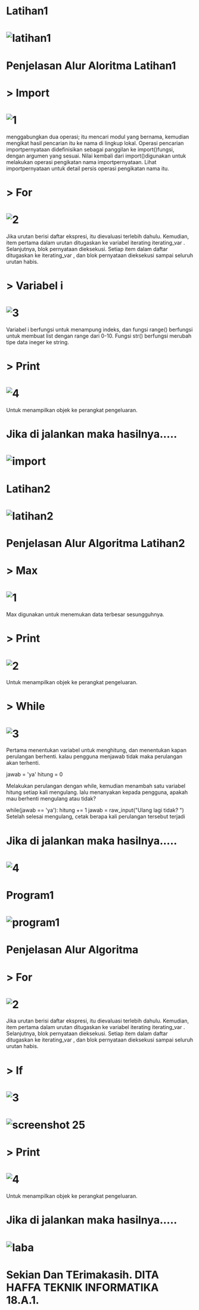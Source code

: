 # Latihan1
# ![latihan1](https://user-images.githubusercontent.com/46733598/52893302-74413d00-31cd-11e9-883d-1acf04619299.png)

# Penjelasan Alur Aloritma Latihan1

# > Import
# ![1](https://user-images.githubusercontent.com/46733598/52768012-bbf58680-305e-11e9-988d-0d12fa67a5f1.png)
menggabungkan dua operasi; itu mencari modul yang bernama, kemudian mengikat hasil pencarian itu ke nama di lingkup lokal. Operasi pencarian importpernyataan didefinisikan sebagai panggilan ke import()fungsi, dengan argumen yang sesuai. Nilai kembali dari import()digunakan untuk melakukan operasi pengikatan nama importpernyataan. Lihat importpernyataan untuk detail persis operasi pengikatan nama itu.
# > For
# ![2](https://user-images.githubusercontent.com/46733598/52893123-c97c4f00-31cb-11e9-8f4f-df911842452b.png)
Jika urutan berisi daftar ekspresi, itu dievaluasi terlebih dahulu. Kemudian, item pertama dalam urutan ditugaskan ke variabel iterating iterating_var . Selanjutnya, blok pernyataan dieksekusi. Setiap item dalam daftar ditugaskan ke iterating_var , dan blok pernyataan dieksekusi sampai seluruh urutan habis.
# > Variabel i
# ![3](https://user-images.githubusercontent.com/46733598/52893197-650dbf80-31cc-11e9-9d0f-b74177dd810c.png)
Variabel i berfungsi untuk menampung indeks, dan fungsi range() berfungsi untuk membuat list dengan range dari 0-10. Fungsi str() berfungsi merubah tipe data ineger ke string.
# > Print
# ![4](https://user-images.githubusercontent.com/46733598/52893232-d51c4580-31cc-11e9-8ab0-f7236531d8a4.png)
Untuk menampilkan objek ke perangkat pengeluaran.

# Jika di jalankan maka hasilnya.....
# ![import](https://user-images.githubusercontent.com/46733598/52893330-bc605f80-31cd-11e9-8685-b5d744d01f71.png)

# Latihan2
# ![latihan2](https://user-images.githubusercontent.com/46733598/52893365-077a7280-31ce-11e9-87d6-80d8fb3f734b.png)

# Penjelasan Alur Algoritma Latihan2

# > Max
# ![1](https://user-images.githubusercontent.com/46733598/52893412-5de7b100-31ce-11e9-975d-c9a3ae2eb000.png)
Max digunakan untuk menemukan data terbesar sesungguhnya.
# > Print 
# ![2](https://user-images.githubusercontent.com/46733598/52893418-7eb00680-31ce-11e9-8b62-763ddc26ca88.png)
Untuk menampilkan objek ke perangkat pengeluaran.
# > While
# ![3](https://user-images.githubusercontent.com/46733598/52893466-f8e08b00-31ce-11e9-8289-20b53946dec4.png)
Pertama menentukan variabel untuk menghitung, dan menentukan kapan perulangan berhenti. kalau pengguna menjawab tidak maka perulangan akan terhenti.

jawab = 'ya'
hitung = 0

Melakukan perulangan dengan while, kemudian menambah satu variabel hitung setiap kali mengulang. lalu menanyakan kepada pengguna, apakah mau berhenti mengulang atau tidak?

while(jawab == 'ya'):
  hitung += 1
  jawab = raw_input("Ulang lagi tidak? ")
Setelah selesai mengulang, cetak berapa kali perulangan tersebut terjadi

# Jika di jalankan maka hasilnya.....
# ![4](https://user-images.githubusercontent.com/46733598/52893487-41984400-31cf-11e9-8055-47762563e61f.png)

# Program1
# ![program1](https://user-images.githubusercontent.com/46733598/52893543-ec106700-31cf-11e9-9249-f5c90ef4d1ec.png)

# Penjelasan Alur Algoritma

# > For
# ![2](https://user-images.githubusercontent.com/46733598/52893573-5fb27400-31d0-11e9-9f91-c73a56ffe52a.png)
Jika urutan berisi daftar ekspresi, itu dievaluasi terlebih dahulu. Kemudian, item pertama dalam urutan ditugaskan ke variabel iterating iterating_var . Selanjutnya, blok pernyataan dieksekusi. Setiap item dalam daftar ditugaskan ke iterating_var , dan blok pernyataan dieksekusi sampai seluruh urutan habis.
# > If
# ![3](https://user-images.githubusercontent.com/46733598/52893638-fc751180-31d0-11e9-8cc5-8a19e417aa31.png)
# ![screenshot 25](https://user-images.githubusercontent.com/46733598/52893645-0bf45a80-31d1-11e9-92ed-eebd68e4ad1c.png)
# > Print 
# ![4](https://user-images.githubusercontent.com/46733598/52893658-3b0acc00-31d1-11e9-806f-4a66cfaa1abe.png)
Untuk menampilkan objek ke perangkat pengeluaran.

# Jika di jalankan maka hasilnya.....
# ![laba](https://user-images.githubusercontent.com/46733598/52893667-891fcf80-31d1-11e9-966f-feb3c34aafe3.png)

# Sekian Dan TErimakasih. DITA HAFFA TEKNIK INFORMATIKA 18.A.1.



